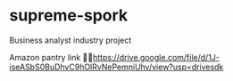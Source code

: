 # supreme-spork
Business analyst industry project 

Amazon pantry
link 🔗🔗https://drive.google.com/file/d/1J-iseASbS0BuDhvC9hOlRvNePemniUhv/view?usp=drivesdk
